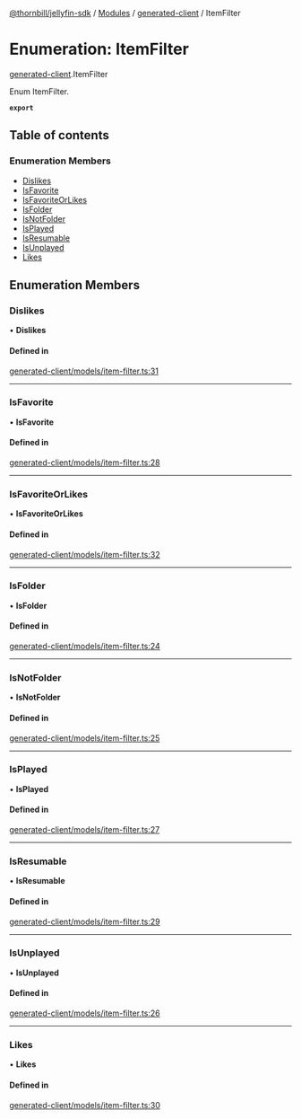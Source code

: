 [@thornbill/jellyfin-sdk](../README.md) / [Modules](../modules.md) / [generated-client](../modules/generated_client.md) / ItemFilter

# Enumeration: ItemFilter

[generated-client](../modules/generated_client.md).ItemFilter

Enum ItemFilter.

**`export`**

## Table of contents

### Enumeration Members

- [Dislikes](generated_client.ItemFilter.md#dislikes)
- [IsFavorite](generated_client.ItemFilter.md#isfavorite)
- [IsFavoriteOrLikes](generated_client.ItemFilter.md#isfavoriteorlikes)
- [IsFolder](generated_client.ItemFilter.md#isfolder)
- [IsNotFolder](generated_client.ItemFilter.md#isnotfolder)
- [IsPlayed](generated_client.ItemFilter.md#isplayed)
- [IsResumable](generated_client.ItemFilter.md#isresumable)
- [IsUnplayed](generated_client.ItemFilter.md#isunplayed)
- [Likes](generated_client.ItemFilter.md#likes)

## Enumeration Members

### Dislikes

• **Dislikes**

#### Defined in

[generated-client/models/item-filter.ts:31](https://github.com/jellyfin/jellyfin-sdk-typescript/blob/fa599ae/src/generated-client/models/item-filter.ts#L31)

___

### IsFavorite

• **IsFavorite**

#### Defined in

[generated-client/models/item-filter.ts:28](https://github.com/jellyfin/jellyfin-sdk-typescript/blob/fa599ae/src/generated-client/models/item-filter.ts#L28)

___

### IsFavoriteOrLikes

• **IsFavoriteOrLikes**

#### Defined in

[generated-client/models/item-filter.ts:32](https://github.com/jellyfin/jellyfin-sdk-typescript/blob/fa599ae/src/generated-client/models/item-filter.ts#L32)

___

### IsFolder

• **IsFolder**

#### Defined in

[generated-client/models/item-filter.ts:24](https://github.com/jellyfin/jellyfin-sdk-typescript/blob/fa599ae/src/generated-client/models/item-filter.ts#L24)

___

### IsNotFolder

• **IsNotFolder**

#### Defined in

[generated-client/models/item-filter.ts:25](https://github.com/jellyfin/jellyfin-sdk-typescript/blob/fa599ae/src/generated-client/models/item-filter.ts#L25)

___

### IsPlayed

• **IsPlayed**

#### Defined in

[generated-client/models/item-filter.ts:27](https://github.com/jellyfin/jellyfin-sdk-typescript/blob/fa599ae/src/generated-client/models/item-filter.ts#L27)

___

### IsResumable

• **IsResumable**

#### Defined in

[generated-client/models/item-filter.ts:29](https://github.com/jellyfin/jellyfin-sdk-typescript/blob/fa599ae/src/generated-client/models/item-filter.ts#L29)

___

### IsUnplayed

• **IsUnplayed**

#### Defined in

[generated-client/models/item-filter.ts:26](https://github.com/jellyfin/jellyfin-sdk-typescript/blob/fa599ae/src/generated-client/models/item-filter.ts#L26)

___

### Likes

• **Likes**

#### Defined in

[generated-client/models/item-filter.ts:30](https://github.com/jellyfin/jellyfin-sdk-typescript/blob/fa599ae/src/generated-client/models/item-filter.ts#L30)
